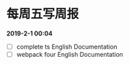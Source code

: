 # 每周五写周报

**2019-2-1 00:04**

- [ ] complete ts English Documentation
- [ ] webpack four English Documentation
